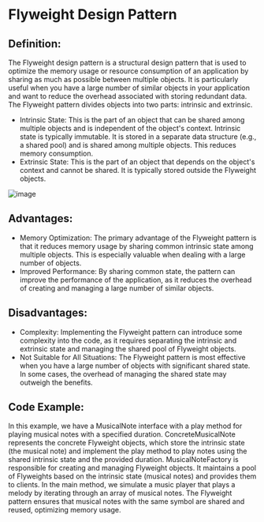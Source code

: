# Flyweight Design Pattern

## Definition:
The Flyweight design pattern is a structural design pattern that is used to optimize the memory usage or resource consumption of an application by sharing as much as possible between multiple objects. 
It is particularly useful when you have a large number of similar objects in your application and want to reduce the overhead associated with storing redundant data.
The Flyweight pattern divides objects into two parts: intrinsic and extrinsic.

* Intrinsic State: This is the part of an object that can be shared among multiple objects and is independent of the object's context. Intrinsic state is typically immutable. It is stored in a separate data structure (e.g., a shared pool) and is shared among multiple objects. This reduces memory consumption.
* Extrinsic State: This is the part of an object that depends on the object's context and cannot be shared. It is typically stored outside the Flyweight objects.

![image](https://github.com/DanSaada/Design-Patterns-Playground/assets/112869076/8fa2b719-0111-4382-b2c7-8cb481d92985)

## Advantages:
* Memory Optimization: The primary advantage of the Flyweight pattern is that it reduces memory usage by sharing common intrinsic state among multiple objects. This is especially valuable when dealing with a large number of objects.
* Improved Performance: By sharing common state, the pattern can improve the performance of the application, as it reduces the overhead of creating and managing a large number of similar objects.

## Disadvantages:
* Complexity: Implementing the Flyweight pattern can introduce some complexity into the code, as it requires separating the intrinsic and extrinsic state and managing the shared pool of Flyweight objects.
* Not Suitable for All Situations: The Flyweight pattern is most effective when you have a large number of objects with significant shared state. In some cases, the overhead of managing the shared state may outweigh the benefits.

## Code Example:
In this example,
we have a MusicalNote interface with a play method for playing musical notes with a specified duration.
ConcreteMusicalNote represents the concrete Flyweight objects, which store the intrinsic state (the musical note) and implement the play method to play notes using the shared intrinsic state and the provided duration.
MusicalNoteFactory is responsible for creating and managing Flyweight objects. It maintains a pool of Flyweights based on the intrinsic state (musical notes) and provides them to clients.
In the main method, we simulate a music player that plays a melody by iterating through an array of musical notes. The Flyweight pattern ensures that musical notes with the same symbol are shared and reused, optimizing memory usage.
